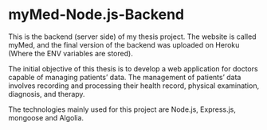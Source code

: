 # myMed-Node.js-Backend

This is the backend (server side) of my thesis project.
The website is called myMed, and the final version of the backend was uploaded on Heroku (Where the ENV variables are stored).

The initial objective of this thesis is to develop a web application for doctors capable of
managing patients’ data. The management of patients’ data involves recording and processing
their health record, physical examination, diagnosis, and therapy.

The technologies mainly used for this project are Node.js, Express.js, mongoose and Algolia.
